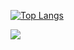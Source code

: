 <!--
### Hi there 👋

**alessandro-antonelli/alessandro-antonelli** is a ✨ _special_ ✨ repository because its `README.md` (this file) appears on your GitHub profile.

Here are some ideas to get you started:

- 🔭 I’m currently working on ...
- 🌱 I’m currently learning ...
- 👯 I’m looking to collaborate on ...
- 🤔 I’m looking for help with ...
- 💬 Ask me about ...
- 📫 How to reach me: ...
- 😄 Pronouns: ...
- ⚡ Fun fact: ...
-->
[![Top Langs](https://github-readme-stats.vercel.app/api/top-langs/?username=alessandro-antonelli&layout=compact&theme=dark&locale=it&langs_count=4&exclude_repo=PowerExplorer,PowerMediaPlayer)](https://github.com/anuraghazra/github-readme-stats)

![](https://visitor-badge.laobi.icu/badge?page_id=alessandro-antonelli)
